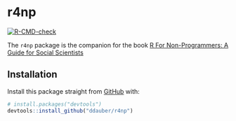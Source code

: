 
<!-- README.md is generated from README.Rmd. Please edit that file -->

# r4np

<!-- badges: start -->

[![R-CMD-check](https://github.com/ddauber/r4np/workflows/R-CMD-check/badge.svg)](https://github.com/ddauber/r4np/actions)

<!-- badges: end -->

The `r4np` package is the companion for the book [R For Non-Programmers:
A Guide for Social
Scientists](https://github.com/ddauber/R-for-Non-Programmers "R For Non-Programmers")

## Installation

Install this package straight from [GitHub](https://github.com/) with:

``` r
# install.packages("devtools")
devtools::install_github("ddauber/r4np")
```
